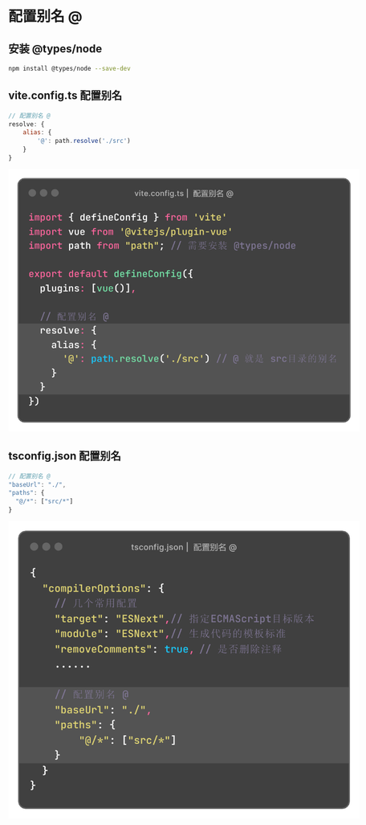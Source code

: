 # 配置别名 @

## 安装 @types/node

```bash
npm install @types/node --save-dev
```

## vite.config.ts 配置别名

```js
// 配置别名 @
resolve: {
    alias: {
        '@': path.resolve('./src')
    }
}
```

<img src="../../../assets/images/Vue3/vite.config.ts_alias.png" style="max-width: 700px;" />

## tsconfig.json 配置别名

```js
// 配置别名 @
"baseUrl": "./",
"paths": {
  "@/*": ["src/*"]
}
```

<img src="../../../assets/images/Vue3/tsconfig.json_alias.png" style="max-width: 700px;" />